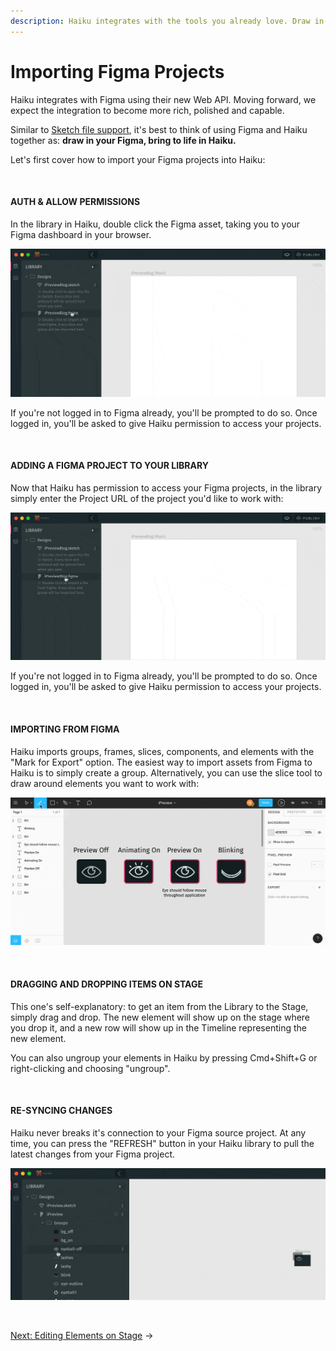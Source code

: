 ```yaml
---
description: Haiku integrates with the tools you already love. Draw in Figma, bring to life in Haiku. Let's start by covering how to get your Figma design into Haiku.
---
```


# Importing Figma Projects

Haiku integrates with Figma using their new Web API. Moving forward, we expect the integration to become more rich, polished and capable.

Similar to [Sketch file support](/using-haiku/sketch-and-image-assets.md), it's best to think of using Figma and Haiku together as: **draw in your Figma, bring to life in Haiku.**

Let's first cover how to import your Figma projects into Haiku:

<br>

#### AUTH & ALLOW PERMISSIONS

In the library in Haiku, double click the Figma asset, taking you to your Figma dashboard in your browser.

![](/assets/figma-auth.gif)

If you're not logged in to Figma already, you'll be prompted to do so. Once logged in, you'll be asked to give Haiku permission to access your projects.

<br>

#### ADDING A FIGMA PROJECT TO YOUR LIBRARY

Now that Haiku has permission to access your Figma projects, in the library simply enter the Project URL of the project you'd like to work with:

![](/assets/figma-import.gif)

If you're not logged in to Figma already, you'll be prompted to do so. Once logged in, you'll be asked to give Haiku permission to access your projects.

<br>

#### IMPORTING FROM FIGMA

Haiku imports groups, frames, slices, components, and elements with the "Mark for Export" option. The easiest way to import assets from Figma to Haiku is to simply create a group. Alternatively, you can use the slice tool to draw around elements you want to work with:

![](/assets/figma-slice.gif)

<br>

#### DRAGGING AND DROPPING ITEMS ON STAGE

This one's self-explanatory:  to get an item from the Library to the Stage, simply drag and drop.  The new element will show up on the stage where you drop it, and a new row will show up in the Timeline representing the new element.

You can also ungroup your elements in Haiku by pressing Cmd+Shift+G or right-clicking and choosing "ungroup". 

<br>

#### RE-SYNCING CHANGES

Haiku never breaks it's connection to your Figma source project. At any time, you can press the "REFRESH" button in your Haiku library to pull the latest changes from your Figma project.

![](/assets/figma-refresh.gif)

<br>

[Next: Editing Elements on Stage](/using-haiku/editing-elements-on-the-stage.md) &rarr;
